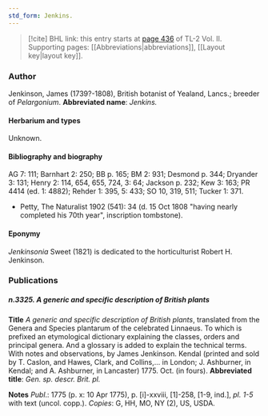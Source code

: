 ```yaml
---
std_form: Jenkins.
---
```


> [!cite] BHL link: this entry starts at [page 436](https://www.biodiversitylibrary.org/page/33068678) of TL-2 Vol. II.
> Supporting pages: [[Abbreviations|abbreviations]], [[Layout key|layout key]].

### Author

Jenkinson, James (1739?-1808), British botanist of Yealand, Lancs.; breeder of *Pelargonium*. 
**Abbreviated name**: *Jenkins.*

#### Herbarium and types

Unknown.

#### Bibliography and biography

AG 7: 111; Barnhart 2: 250; BB p. 165; BM 2: 931; Desmond p. 344; Dryander 3: 131; Henry 2: 114, 654, 655, 724, 3: 64; Jackson p. 232; Kew 3: 163; PR 4414 (ed. 1: 4882); Rehder 1: 395, 5: 433; SO 10, 319, 511; Tucker 1: 371.
- Petty, The Naturalist 1902 (541): 34 (d. 15 Oct 1808 "having nearly completed his 70th year", inscription tombstone).

#### Eponymy

*Jenkinsonia* Sweet (1821) is dedicated to the horticulturist Robert H. Jenkinson.

### Publications

##### n.3325. A generic and specific description of British plants

**Title**
*A generic and specific description of British plants*, translated from the Genera and Species plantarum of the celebrated Linnaeus. To which is prefixed an etymological dictionary explaining the classes, orders and principal genera. And a glossary is added to explain the technical terms. With notes and observations, by James Jenkinson. Kendal (printed and sold by T. Caslon, and Hawes, Clark, and Collins,... in London; J. Ashburner, in Kendal; and A. Ashburner, in Lancaster) 1775. Oct. (in fours).
**Abbreviated title**: *Gen. sp. descr. Brit. pl.*

**Notes**
*Publ*.: 1775 (p. x: 10 Apr 1775), p. \[i\]-xxviii, \[1\]-258, \[1-9, ind.\], *pl. 1-5* with text (uncol. copp.). *Copies*: G, HH, MO, NY (2), US, USDA.

